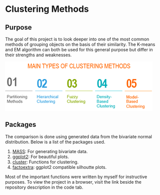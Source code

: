 # Clustering Methods

## Purpose

The goal of this project is to look deeper into one of the most common methods of grouping objects on the basis of their similarity. The K-means and EM algorithm can both be used for this general purpose but differ in their strengths and weaknesses.

![](methods.png)

## Packages

The comparison is done using generated data from the bivariate normal distribution. Below is a list of the packages used.

1. [MASS](https://cran.r-project.org/web/packages/MASS/index.html): For generating bivariate data.
2. [ggplot2](https://cran.r-project.org/web/packages/ggplot2/index.html): For beautiful plots.
3. [cluster](https://cran.r-project.org/web/packages/cluster/index.html): Functions for clustering.
4. [factoextra](https://cran.r-project.org/web/packages/factoextra/index.html): ggplot2 compatible silhoutte plots.

Most of the important functions were written by myself for instructive purposes. To view the project in a browser, visit the link beside the repository description in the code tab.
